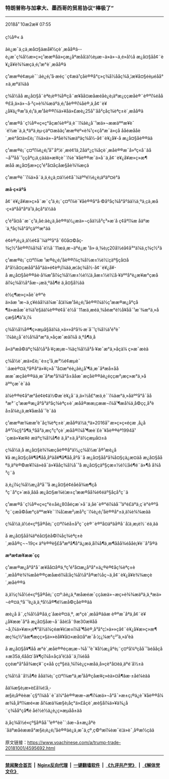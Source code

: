 ### 特朗普称与加拿大、墨西哥的贸易协议“棒极了” 
------------------------

<div class="published">
 <span class="date" title="ä¸­å½æ¶é´">
  <time datetime="2018-10-02T07:55:51+08:00">
   2018å¹´10æ2æ¥ 07:55
  </time>
 </span>
</div>
<br/>
<div class="wsw">
 <span class="dateline">
  ç½å®« â
 </span>
 <p>
  âè¿æ¯ä¸çä¸æå¤§ãæå¥½çè´¸æåå®â--è¿æ¯ç¾å½æ»ç»ç¹ææ®åä»çæ¿åºæåå¦ä½èµæ¬ä»ä»¬ä¸é»å½å æ¿å¤§åå¢¨è¥¿å¥è¾¾æçä¸é¡¹æ°è´¸æåå®ã
 </p>
 <p>
  ç¹ææ®é¢æµè¯´:âè¿é¡¹å·æéç¨ç¢æä¹çåè®®å°ç»ç¾å½ååç¾å¸¦æ¥å¤§éèµéåå°±ä¸æºä¼ãâ
 </p>
 <p>
  ç¾å½åå æ¿å¤§å¨èªè¡è®¾å®çå¨æ¥åå¤æåæéåè¿è¡äºæ¿ççæåè®¨è®ºï¼éåå®£å¸ä»ä»¬å·²ç»è¾¾æäºä¸é¡¹åè®®ï¼åè®¸ä¸å¢¨è¥¿å¥ä¿®æ¹ä¸é¡¹ä¸æ¹åè®®ï¼ä»¥åä»£æè¿25å¹´åå²çåç¾èªç±è´¸æåå®ã
 </p>
 <p>
  ç¹ææ®å¨ç½å®«ç«ç°å­çæ¼è®²ä¸­è¯´ï¼âè¿å¯¹æä»¬ææäººæ¥è¯´é½æ¯ä¸ä¸ªäºä¸èµ·çäº¤æãâç¹ææ®èº«è¾¹ç«çå°æ¯ä»çå ååéæååè´¸æè°å¤ä»£è¡¨ï¼ä»ä»¬åªåè¾¾æäºãç¾å½-å¢¨è¥¿å¥-å æ¿å¤§åè®®ãã
 </p>
 <p>
  ç¹ææ®è¡¨ç¤ºï¼è¿é¡¹å¹´åº¦è´¸æé¢1ä¸2åäº¿ç¾åçè´¸æåè®®æ¯å»ºç«å¨âå¬å¹³åå¯¹ç­çåºç¡ä¸çâãä»æ¥çè¯´ï¼è¯¥åè®®æ¯ä»å¨ä¸å¢¨è¥¿å¥æ»ç»æ¶æåå æ¿å¤§æ»çç¹é²å¤åçåæ­§åè¾¾æçã
 </p>
 <p>
  ç¹ææ®è¯´ï¼ä»å¨ä¸ä¸è¿ä¸¤ä½é¢å¯¼äººé½è¿è¡äºäº¤è°ã
 </p>
 <p>
  <strong>
   æå·ç«äºå
  </strong>
 </p>
 <p>
  å¢¨è¥¿å¥æ»ç»å¨æ¨ç¹ä¸è¡¨ç¤ºï¼è¯¥åè®®å°å·©åºåç¾å°åºâä½ä¸ºä¸çä¸æå·ç«äºåå°åºä¹ä¸âçå°ä½âã
 </p>
 <p>
  ç¹é²å¤å¨æ¨ç¹ä¸åé:âè¿ä¸åè®®ä½¿æä»¬çåä½å³ç³»æ´å ç¢åºï¼æ åäºæ´ä¸ªåç¾å°åºçäººæ°ãâ
 </p>
 <p>
  é¢è®¡è¿ä¸ä½é¢å¯¼äººå°å¨60å¤©åç­¾ç½²åè®®ï¼å¾å¯è½å¨11æä¸æ¬äºé¿æ ¹å»·ä¸¾è¡ç20å½éå¢å³°ä¼ä¸ç­¾ç½²ã
 </p>
 <p>
  ç¹ææ®è¡¨ç¤ºï¼æ ¹æ®è¿é¡¹åè®®ï¼ç¾å½æ±½è½¦çäº§çå¤åå°å½å¤çæåå°åå°ãä»é¢è®¡ï¼âä¸æ¦ãç¾å½-å¢¨è¥¿å¥-å æ¿å¤§åè®®ãè·å¾æ¹åï¼ç¾å½æ±½è½¦ä¸åæ±½è½¦å·¥äººå°è¿æ¥æ°çæåâï¼ç¾å½å°åæ¬¡æä¸ºâå¶é ä¸å¤§å½âã
 </p>
 <p>
  è½ç¶æ»ç»åè¯è®°èä»âæ ¹æ¬ä¸ç¥éâå½ä¼æ¯å¦ä¼æ¹åè¿é¡¹åè®®ï¼ä½ç¹ææ®æ¿åºçå¶ä»æåæ¯è¾ä¹è§ãä¼è®®é¢å¯è½å¨11æä¸­æéä¸¾åéæ°è½å¥åå¯¹æ´¾æ°ä¸»åçæ§å¶ä¹ä¸ï¼
 </p>
 <p>
  ç¾å½å½å®¶ç»æµå§åä¼ä¸»ä»»åºå¾·æ´å¯¹ç¾å½ä¹é³è¯´ï¼âè¿å¯è½å¾å°æ°ä¸»åçæ¯æâï¼å ä¸ºå¶ä¸­å
 </p>
 <p>
  å«äºæå©äºç¾å½å³å·¥çæ¡æ¬¾ãç¾å½å³å·¥æ¯æ°ä¸»åçä¼ ç»æ¯æèã
 </p>
 <p>
  ç¾å½è´¸æä»£è¡¨è±ç¹å¸æ³½é¢æµè¯´:âæè®¤ä¸ºå®å°ä»¥ç»å¯¹å¤æ°éè¿ãè¿å¹¶ä¸æ¯åªæå±ååææ¯æçåè®®ãä¸æ¯åªæ³å¾å°å±ååæ¯æçåè®®ãè¿éççæ²¡æç»æ°ä¸»åäººçæ¯è¯ãâ
 </p>
 <p>
  ä¼è®®é¢å°æ°åé¢è¢ä½©æ´è¥¿å¨ä¸ä»½å£°æä¸­è¯´ï¼âæ°ä¸»åäººå°å¯åå³æ³¨ç¹ææ®æ¿åºå³äºåç¾èªç±è´¸æåå®ææ¡çææ¬ï¼å¹¶æå¾ä¸å©çç¸å³èå±å¼è¿ä¸æ­¥åæåå¯¹è¯ãâ
 </p>
 <p>
  ç¹ææ®æ¾ææ¹è¯åç¾èªç±è´¸æåå®ä½ä¸ºä»2016å¹´æ»ç»ç«éçæ ¸å¿åå®¹ï¼ç§°å¶ä¸ºåå²ä¸æç³ç³çè´¸æåå®ï¼å¹¶æè´£è¯¥åè®®èª1994å¹´çæä»¥æ¥é æäºç¾å½å¶é ä¸å°±ä¸å²ä½çæµå¤±ã
 </p>
 <p>
  ç¾å½ä¸å æ¿å¤§è¾¾æçåè®®å°ä½¿ç¾å½æ´å®¹æè¿å¥å æ¿å¤§çå¥¶å¶åå¸åºãå¥¶å¶åå¸åºå¨å æ¿å¤§åå°å¾å¤§çä¿æ¤ãå æ¿å¤§ååºä¸äºè®©æ­¥ï¼ä»èå¯ä»¥ååç¾å½å¯¹å æ¿å¤§çäº§çæ±½è½¦åé¶é¨ä»¶å å¾å³ç¨ã
 </p>
 <p>
  ä¸è¿ï¼ç¾å½æ¿åºå¯¹å æ¿å¤§é¢éåéå¾æ¶çå³ç¨å°ç»´æä¸åãå æ¿å¤§æ¾è¦æ±ç¹ææ®åå¾é¢éäº§åçå³ç¨ã
 </p>
 <p>
  ç¹ææ®å¨ç½å®«ç«ç°è±å­è¿80åéçæ´»å¨ä¸­åè¯è®°èï¼âå¯¹äºé£äºä¸ç´è°è®ºå³ç¨çæå­©å­æ°çäººæ¥è¯´ï¼å¦ææ²¡æå³ç¨ï¼è¿é¡¹åè®®å°±ä¸ä¼è¾¾æãâ
 </p>
 <p>
  ç¾å½ä¸ä½é«çº§å®åè¡¨ç¤ºï¼éå±å³ç¨çè®¨è®ºå¤äºâå®å¨å¦ä¸æ¡è½¨éä¸âã
 </p>
 <p>
  å æ¿å¤§åå¾äºéå¤§èå©ï¼åç¾èªç±è´¸æåå®ç¬¬19ç« äºè®®è§£å³æºå¶å°ä¿æä¸åï¼å¶ä¸­æ¶ååå¾éååè¡¥è´´å³å®ã
 </p>
 <p>
  <strong>
   æªæ­¢æ¥ææ¯çç
  </strong>
 </p>
 <p>
  ç¹ææ®æ¿åºå°å¨æ¥åå¤å®ä¸ºç¹é²å¤æ¿åºå°±ä¿®è®¢åç¾èªç±è´¸æåå®è¾¾æåè®®çæåæéï¼å¦åç¾å½å°å®æ½åç¬ä¸å¢¨è¥¿å¥è¾¾æçè´¸æåè®®ã
 </p>
 <p>
  ä¸ä½ç¾å½é«çº§å®åè¡¨ç¤º:âè¿ä¸ªæåæéæ¯ççãæä»¬æç»è¾¾æäºä¸ä¸ªæä»¬è®¤ä¸ºå¯¹è¿ä¸ä¸ªå½å®¶é½æå©çåè®®ãâ
 </p>
 <p>
  æè¿å å¨,ç¾å½å®åä¸ç´åæè®¤ä¸º, æ°çè´¸æåå®ââæ è®ºæ¯åªä¸å¢¨è¥¿å¥ææ¯å°å æ¿å¤§åæ¬å¨åâè¦å¨9æ30æ¥åå¬å¸ï¼ä»¥æ»¡è¶³å½ä¼çéæ¥è¦æ±ï¼å¹¶åè®¸å³å°ç¦»ä»»çå¢¨è¥¿å¥æ»ç»æ¶æç­¾ç½²ãæ¶æçç»§ä»»èå¥¥å¤«æå¤å°æ¯å·¦ç¿¼æ°ç²¹ä¸»ä¹èã
 </p>
 <p>
  å æ¿å¤§å¥¶åå æ°è´¸æåè®®éçæ¡æ¬¾å¯¹è¯¥å½æ¿åºè¡¨ç¤ºå¼ºçåå¯¹ãé­ååçå±æ35ä¸4åå¤´å¥¶çï¼å±åçä¹é¦ãå¨ä¸ï¼é­ååççéæ°å°åå¾æç¥¨ç«åå ççº§éä¸¾ï¼è¿ç»æåä¸å»çè°å¤èä¸äºé´å½±ã
 </p>
 <p>
  ç¾å½å¨å½å¶é ååä¼è¡¨ç¤ºï¼æ°ä¸æ¹åå®çåæ­¥ç»èä»¤å¶âæ·±åé¼èâã
 </p>
 <p>
  åä¼æ§è¡æ»è£å¼é¦å¸­æ§è¡å®èèæ¯ç§°ï¼âå¨è¯ä¼°åè®®ææ¬æ¶ï¼æä»¬å°å¯»æ±ç¡®ä¿è¯¥åè®®å¼æ¾å¸åºï¼æé«æ åï¼æä¾æ§è¡åç°ä»£åçè´¸æè§åï¼ä»¥ä¾¿å¨ç¾åå°çå¶é åé½è½ä¿è¿ç»æµåå±ãâ
 </p>
 <p>
  ä¸åç¾å½é«çº§å®åå¯¹è®°èè¯´:âæ¬å±æ¿åºè´åäºæåèææå°æ§è¡è¿é¡¹åè®®ãè¿ä¸æ¯ä¸çº¸ç©ºæï¼èæ¯è¦ä»è¯¸å®æ½çãâ
 </p>
</div>

原文链接：https://www.voachinese.com/a/trump-trade-20181001/4595692.html


------------------------
#### [禁闻聚合首页](https://github.com/gfw-breaker/banned-news/blob/master/README.md) &nbsp;|&nbsp; [Nginx反向代理](https://github.com/gfw-breaker/open-proxy/blob/master/README.md) &nbsp;|&nbsp;  [一键翻墙软件](https://github.com/gfw-breaker/nogfw/blob/master/README.md) &nbsp;|&nbsp; [《九评共产党》](https://github.com/gfw-breaker/9ping.md/blob/master/README.md#九评之一评共产党是什么) &nbsp;|&nbsp; [《解体党文化》](https://github.com/gfw-breaker/jtdwh.md/blob/master/README.md#绪论)